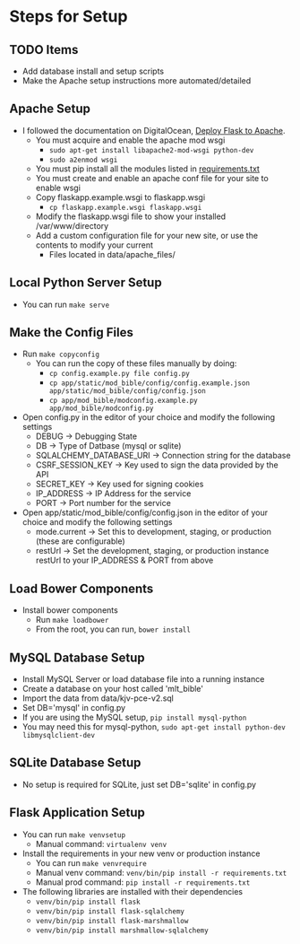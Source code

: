 # Steps for Setup

## TODO Items
* Add database install and setup scripts
* Make the Apache setup instructions more automated/detailed

## Apache Setup
* I followed the documentation on DigitalOcean, [Deploy Flask to Apache](https://www.digitalocean.com/community/tutorials/how-to-deploy-a-flask-application-on-an-ubuntu-vps).
  * You must acquire and enable the apache mod wsgi
    * `sudo apt-get install libapache2-mod-wsgi python-dev`
    * `sudo a2enmod wsgi`
  * You must pip install all the modules listed in [requirements.txt](requirements.txt)
  * You must create and enable an apache conf file for your site to enable wsgi
  * Copy flaskapp.example.wsgi to flaskapp.wsgi
    * `cp flaskapp.example.wsgi flaskapp.wsgi`
  * Modify the flaskapp.wsgi file to show your installed /var/www/directory
  * Add a custom configuration file for your new site, or use the contents to modify your current
    * Files located in data/apache_files/

## Local Python Server Setup
* You can run `make serve`

## Make the Config Files
* Run `make copyconfig`
  * You can run the copy of these files manually by doing:
    * `cp config.example.py file config.py`
    * `cp app/static/mod_bible/config/config.example.json app/static/mod_bible/config/config.json`
    * `cp app/mod_bible/modconfig.example.py app/mod_bible/modconfig.py`
* Open config.py in the editor of your choice and modify the following settings
  * DEBUG -> Debugging State
  * DB -> Type of Datbase (mysql or sqlite)
  * SQLALCHEMY_DATABASE_URI -> Connection string for the database
  * CSRF_SESSION_KEY -> Key used to sign the data provided by the API
  * SECRET_KEY -> Key used for signing cookies
  * IP_ADDRESS -> IP Address for the service
  * PORT -> Port number for the service
* Open app/static/mod_bible/config/config.json in the editor of your choice and modify the following settings
  * mode.current -> Set this to development, staging, or production (these are configurable)
  * restUrl -> Set the development, staging, or production instance restUrl to your IP_ADDRESS & PORT from above

## Load Bower Components
  * Install bower components
    * Run `make loadbower`
    * From the root, you can run, `bower install`

## MySQL Database Setup
* Install MySQL Server or load database file into a running instance
* Create a database on your host called 'mlt_bible'
* Import the data from data/kjv-pce-v2.sql
* Set DB='mysql' in config.py
* If you are using the MySQL setup, `pip install mysql-python`
* You may need this for mysql-python, `sudo apt-get install python-dev libmysqlclient-dev`

## SQLite Database Setup
* No setup is required for SQLite, just set DB='sqlite' in config.py

## Flask Application Setup
* You can run `make venvsetup`
  * Manual command: `virtualenv venv`
* Install the requirements in your new venv or production instance
  * You can run `make venvrequire`
  * Manual venv command: `venv/bin/pip install -r requirements.txt`
  * Manual prod command: `pip install -r requirements.txt`
* The following libraries are installed with their dependencies
  * `venv/bin/pip install flask`
  * `venv/bin/pip install flask-sqlalchemy`
  * `venv/bin/pip install flask-marshmallow`
  * `venv/bin/pip install marshmallow-sqlalchemy`
